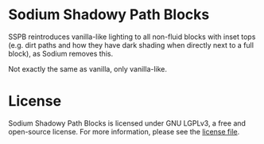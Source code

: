 # Sodium Shadowy Path Blocks

SSPB reintroduces vanilla-like lighting to all non-fluid blocks with inset tops (e.g. dirt paths and how they have dark shading when directly next to a full block), as Sodium removes this.

Not exactly the same as vanilla, only vanilla-like.

# License

Sodium Shadowy Path Blocks is licensed under GNU LGPLv3, a free and open-source license. For more information, please see the [license file](https://github.com/Rynnavinx/sodium-shadowy-path-blocks/blob/1.17.x/LICENSE.txt).
